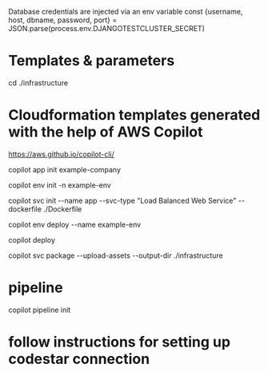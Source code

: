Database credentials are injected via an env variable
const {username, host, dbname, password, port} = JSON.parse(process.env.DJANGOTESTCLUSTER_SECRET)

# Templates & parameters
cd ./infrastructure

# Cloudformation templates generated with the help of AWS Copilot
https://aws.github.io/copilot-cli/

copilot app init example-company

copilot env init -n example-env

copilot svc init --name app --svc-type "Load Balanced Web Service" --dockerfile ./Dockerfile

copilot env deploy --name example-env

copilot deploy

copilot svc package --upload-assets --output-dir ./infrastructure

# pipeline
copilot pipeline init
# follow instructions for setting up codestar connection